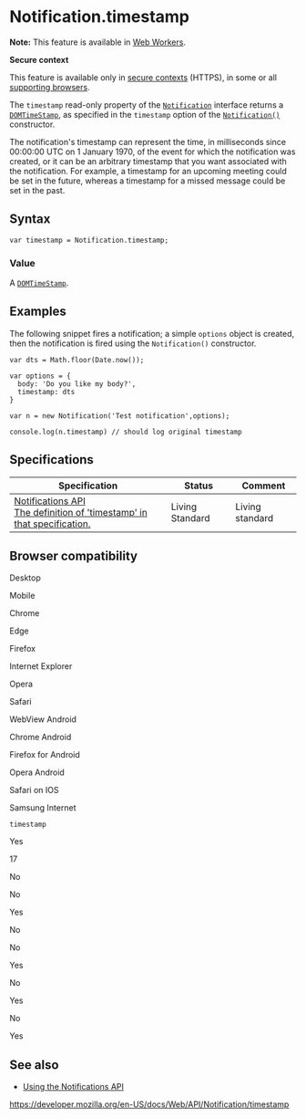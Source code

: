 Notification.timestamp
======================

**Note:** This feature is available in [Web Workers](../web_workers_api).

**Secure context**

This feature is available only in [secure contexts](https://developer.mozilla.org/en-US/docs/Web/Security/Secure_Contexts) (HTTPS), in some or all [supporting browsers](#browser_compatibility).

The `timestamp` read-only property of the [`Notification`](../notification) interface returns a [`DOMTimeStamp`](../domtimestamp), as specified in the `timestamp` option of the [`Notification()`](notification) constructor.

The notification's timestamp can represent the time, in milliseconds since 00:00:00 UTC on 1 January 1970, of the event for which the notification was created, or it can be an arbitrary timestamp that you want associated with the notification. For example, a timestamp for an upcoming meeting could be set in the future, whereas a timestamp for a missed message could be set in the past.

Syntax
------

    var timestamp = Notification.timestamp;

### Value

A [`DOMTimeStamp`](../domtimestamp).

Examples
--------

The following snippet fires a notification; a simple `options` object is created, then the notification is fired using the `Notification()` constructor.

    var dts = Math.floor(Date.now());

    var options = {
      body: 'Do you like my body?',
      timestamp: dts
    }

    var n = new Notification('Test notification',options);

    console.log(n.timestamp) // should log original timestamp

Specifications
--------------

<table><thead><tr class="header"><th>Specification</th><th>Status</th><th>Comment</th></tr></thead><tbody><tr class="odd"><td><a href="https://notifications.spec.whatwg.org/#dom-notification-timestamp">Notifications API<br />
<span class="small">The definition of 'timestamp' in that specification.</span></a></td><td><span class="spec-living">Living Standard</span></td><td>Living standard</td></tr></tbody></table>

Browser compatibility
---------------------

Desktop

Mobile

Chrome

Edge

Firefox

Internet Explorer

Opera

Safari

WebView Android

Chrome Android

Firefox for Android

Opera Android

Safari on IOS

Samsung Internet

`timestamp`

Yes

17

No

No

Yes

No

No

Yes

No

Yes

No

Yes

See also
--------

-   [Using the Notifications API](../notifications_api/using_the_notifications_api)

<a href="https://developer.mozilla.org/en-US/docs/Web/API/Notification/timestamp" class="_attribution-link">https://developer.mozilla.org/en-US/docs/Web/API/Notification/timestamp</a>
